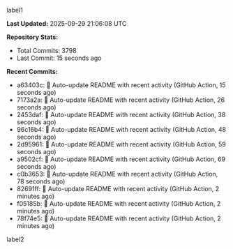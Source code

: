 
label1 
<!-- ACTIVITY_START -->
**Last Updated:** 2025-09-29 21:06:08 UTC

**Repository Stats:**
- Total Commits: 3798
- Last Commit: 15 seconds ago

**Recent Commits:**
- a63403c: 🤖 Auto-update README with recent activity (GitHub Action, 15 seconds ago)
- 7173a2a: 🤖 Auto-update README with recent activity (GitHub Action, 26 seconds ago)
- 2453daf: 🤖 Auto-update README with recent activity (GitHub Action, 38 seconds ago)
- 96c16b4: 🤖 Auto-update README with recent activity (GitHub Action, 48 seconds ago)
- 2d95961: 🤖 Auto-update README with recent activity (GitHub Action, 59 seconds ago)
- a9502cf: 🤖 Auto-update README with recent activity (GitHub Action, 69 seconds ago)
- c0b3653: 🤖 Auto-update README with recent activity (GitHub Action, 78 seconds ago)
- 82691ff: 🤖 Auto-update README with recent activity (GitHub Action, 2 minutes ago)
- f05185b: 🤖 Auto-update README with recent activity (GitHub Action, 2 minutes ago)
- 78f74e5: 🤖 Auto-update README with recent activity (GitHub Action, 2 minutes ago)
<!-- ACTIVITY_END -->

label2
